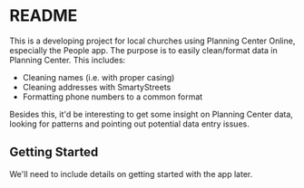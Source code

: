 # README

This is a developing project for local churches using Planning Center Online, especially the People app. The purpose is to easily clean/format data in Planning Center. This includes:

* Cleaning names (i.e. with proper casing)
* Cleaning addresses with SmartyStreets
* Formatting phone numbers to a common format

Besides this, it'd be interesting to get some insight on Planning Center data, looking for patterns and pointing out potential data entry issues.

## Getting Started

We'll need to include details on getting started with the app later.

